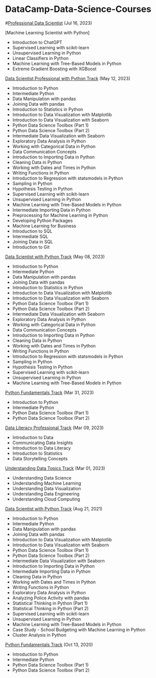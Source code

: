 # DataCamp-Data-Science-Courses

#[Professional Data Scientist](https://www.datacamp.com/certificate/DS0027223843902) (Jul 16, 2023)

[Machine Learning Scientist with Python]
- Introduction to ChatGPT
- Supervised Learning with scikit-learn
- Unsupervised Learning in Python
- Linear Classifiers in Python
- Machine Learning with Tree-Based Models in Python
- Extreme Gradient Boosting with XGBoost

[Data Scientist Professional with Python Track](https://www.datacamp.com/statement-of-accomplishment/track/be7fb4dfa08d6ae8e527598c08ceefb41ced293c) (May 12, 2023)
- Introduction to Python
- Intermediate Python
- Data Manipulation with pandas
- Joining Data with pandas
- Introduction to Statistics in Python
- Introduction to Data Visualization with Matplotlib
- Introduction to Data Visualization with Seaborn
- Python Data Science Toolbox (Part 1)
- Python Data Science Toolbox (Part 2)
- Intermediate Data Visualization with Seaborn
- Exploratory Data Analysis in Python
- Working with Categorical Data in Python
- Data Communication Concepts
- Introduction to Importing Data in Python
- Cleaning Data in Python
- Working with Dates and Times in Python
- Writing Functions in Python
- Introduction to Regression with statsmodels in Python
- Sampling in Python
- Hypothesis Testing in Python
- Supervised Learning with scikit-learn
- Unsupervised Learning in Python
- Machine Learning with Tree-Based Models in Python
- Intermediate Importing Data in Python
- Preprocessing for Machine Learning in Python
- Developing Python Packages
- Machine Learning for Business
- Introduction to SQL
- Intermediate SQL
- Joining Data in SQL
- Introduction to Git

[Data Scientist with Python Track](https://www.datacamp.com/statement-of-accomplishment/track/b247b50ac0fa970c3a3d2ad52cb023a8645bde7d) (May 08, 2023)
- Introduction to Python
- Intermediate Python
- Data Manipulation with pandas
- Joining Data with pandas
- Introduction to Statistics in Python
- Introduction to Data Visualization with Matplotlib
- Introduction to Data Visualization with Seaborn
- Python Data Science Toolbox (Part 1)
- Python Data Science Toolbox (Part 2)
- Intermediate Data Visualization with Seaborn
- Exploratory Data Analysis in Python
- Working with Categorical Data in Python
- Data Communication Concepts
- Introduction to Importing Data in Python
- Cleaning Data in Python
- Working with Dates and Times in Python
- Writing Functions in Python
- Introduction to Regression with statsmodels in Python
- Sampling in Python
- Hypothesis Testing in Python
- Supervised Learning with scikit-learn
- Unsupervised Learning in Python
- Machine Learning with Tree-Based Models in Python

[Python Fundamentals Track](https://www.datacamp.com/statement-of-accomplishment/track/a2e6182ddc6366c9a92b1ff0fc55857697fd0423) (Mar 31, 2023)
- Introduction to Python
- Intermediate Python
- Python Data Science Toolbox (Part 1)
- Python Data Science Toolbox (Part 2)

[Data Literacy Professional Track](https://www.datacamp.com/statement-of-accomplishment/track/76a2ed00dc36c0c2e3bc70ca8cef151b6e4bf7c9) (Mar 09, 2023)
- Introduction to Data
- Communicating Data Insights
- Introduction to Data Literacy
- Introduction to Statistics
- Data Storytelling Concepts

[Understanding Data Topics Track](https://www.datacamp.com/statement-of-accomplishment/track/f072798631c605ec51de1f52e666a31d6aa7cf5f) (Mar 01, 2023)
- Understanding Data Science
- Understanding Machine Learning
- Understanding Data Visualization
- Understanding Data Engineering
- Understanding Cloud Computing

[Data Scientist with Python Track](https://www.datacamp.com/statement-of-accomplishment/track/3caa16282e27792da036d19b3d713ffef82c1958) (Aug 21, 2021)
- Introduction to Python
- Intermediate Python
- Data Manipulation with pandas
- Joining Data with pandas
- Introduction to Data Visualization with Matplotlib
- Introduction to Data Visualization with Seaborn
- Python Data Science Toolbox (Part 1)
- Python Data Science Toolbox (Part 2)
- Intermediate Data Visualization with Seaborn
- Introduction to Importing Data in Python
- Intermediate Importing Data in Python
- Cleaning Data in Python
- Working with Dates and Times in Python
- Writing Functions in Python
- Exploratory Data Analysis in Python
- Analyzing Police Activity with pandas
- Statistical Thinking in Python (Part 1)
- Statistical Thinking in Python (Part 2)
- Supervised Learning with scikit-learn
- Unsupervised Learning in Python
- Machine Learning with Tree-Based Models in Python
- Case Study - School Budgeting with Machine Learning in Python
- Cluster Analysis in Python

[Python Fundamentals Track](https://www.datacamp.com/statement-of-accomplishment/track/79dcae2da4b26cd9029e0d3bb5a66268ef6c6e66) (Oct 13, 2020)
- Introduction to Python
- Intermediate Python
- Python Data Science Toolbox (Part 1)
- Python Data Science Toolbox (Part 2)
